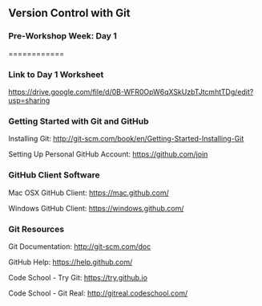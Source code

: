 ## Version Control with Git ##
### Pre-Workshop Week: Day 1 ###
============

### Link to Day 1 Worksheet ###

https://drive.google.com/file/d/0B-WFR0OpW6qXSkUzbTJtcmhtTDg/edit?usp=sharing

### Getting Started with Git and GitHub ###

Installing Git:
http://git-scm.com/book/en/Getting-Started-Installing-Git

Setting Up Personal GitHub Account:
https://github.com/join

### GitHub Client Software ###

Mac OSX GitHub Client: 
https://mac.github.com/

Windows GitHub Client:
https://windows.github.com/

### Git Resources ###

Git Documentation:
http://git-scm.com/doc

GitHub Help:
https://help.github.com/

Code School - Try Git:
https://try.github.io

Code School - Git Real:
http://gitreal.codeschool.com/
